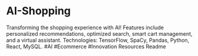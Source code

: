# AI-Shopping
Transforming the shopping experience with AI! Features include personalized recommendations, optimized search, smart cart management, and a virtual assistant. Technologies: TensorFlow, SpaCy, Pandas, Python, React, MySQL. #AI #Ecommerce #Innovation  Resources  Readme
